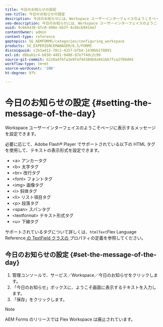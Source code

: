 ```yaml
---
title: 今日のお知らせの設定
seo-title: 今日のお知らせの設定
description: 今日のお知らせには、Workspace ユーザーインターフェイスのようこそページに表示するメッセージを設定できます。
seo-description: 今日のお知らせには、Workspace ユーザーインターフェイスのようこそページに表示するメッセージを設定できます。
uuid: 9c664438-6fc0-498e-bb3f-4c6bcb9414a7
contentOwner: admin
content-type: reference
geptopics: SG_AEMFORMS/categories/configuring_workspace
products: SG_EXPERIENCEMANAGER/6.5/FORMS
discoiquuid: c2b3a412-70c2-4257-bfb4-1430bb1f8891
exl-id: d8bab1c4-b830-4491-9486-d7e7f4dc2c99
source-git-commit: b220adf6fa3e9faf94389b9a9416b7fca2f89d9d
workflow-type: tm+mt
source-wordcount: '206'
ht-degree: 97%

---
```


# 今日のお知らせの設定 {#setting-the-message-of-the-day}

Workspace ユーザーインターフェイスのようこそページに表示するメッセージを設定できます。

必要に応じて、Adobe Flash® Player でサポートされている以下の HTML タグを使用して、テキストの表示形式を設定できます。

* &lt;a> アンカータグ
* &lt;b> 太字タグ
* &lt;br> 改行タグ
* &lt;font> フォントタグ
* &lt;img> 画像タグ
* &lt;i> 斜体タグ
* &lt;li> リスト項目タグ
* &lt;p> 段落タグ
* &lt;span> スパンタグ
* &lt;textformat> テキスト形式タグ
* &lt;u> 下線タグ

サポートされているタグについて詳しくは、`htmlText`Flex Language Reference[ の TextField クラスの ](https://www.adobe.com/support/documentation/en/flex/) プロパティの定義を参照してください。

## 今日のお知らせの設定 {#set-the-message-of-the-day}

1. 管理コンソールで、サービス／Workspace／今日のお知らせをクリックします。
1. 「今日のお知らせ」ボックスに、ようこそ画面に表示するテキストを入力します。
1. 「保存」をクリックします。

>[!NOTE]
>
>AEM Forms のリリースでは Flex Workspace は廃止されています。
